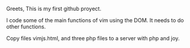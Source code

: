 Greets, This is my first github proyect.

I code some of the main functions of vim using the DOM.  It needs to do other functions. 


Copy files vimjs.html, and three php files to a server with php and joy.

